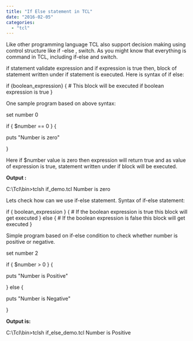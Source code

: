 ```yaml
---
title: "If Else statement in TCL"
date: "2016-02-05"
categories: 
  - "tcl"
---
```


Like other programming language TCL also support decision making using control structure like if -else , switch. As you might know that everything is command in TCL, including if-else and switch.

if statement validate expression and if expression is true then, block of statement written under if statement is executed. Here is syntax of if else:

if {boolean\_expression} {
   \# This block will be executed if boolean expression is true
}

One sample program based on above syntax:

set number 0

if { $number \== 0 } {

puts "Number is zero"

}

Here if $number value is zero then expression will return true and as value of expression is true, statement written under if block will be executed.

**Output :**

C:\\Tcl\\bin>tclsh if\_demo.tcl Number is zero

Lets check how can we use if-else statement. Syntax of if-else statement:

if { boolean\_expression } {
  \# If the boolean expression is true this block will get executed
} else {
  \# If the boolean expression is false this block will get executed
}

Simple program based on if-else condition to check whether number is positive or negative.

set number 2

if { $number \> 0 } {

puts "Number is Positive"

} else {

puts "Number is Negative"

}

**Output is:**

C:\\Tcl\\bin>tclsh if\_else\_demo.tcl Number is Positive
